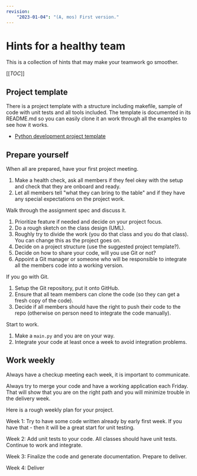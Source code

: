 ```yaml
---
revision:
    "2023-01-04": "(A, mos) First version."
---
```

Hints for a healthy team
========================

This is a collection of hints that may make your teamwork go smoother.

[[_TOC_]]



Project template
------------------------

There is a project template with a structure including makefile, sample of code with unit tests and all tools included. The template is documented in its README.md so you can easily clone it an work through all the examples to see how it works.

* [Python development project template](https://gitlab.com/mikael-roos/python-template)



Prepare yourself
------------------------

When all are prepared, have your first project meeting.

1. Make a health check, ask all members if they feel okey with the setup and check that they are onboard and ready.
1. Let all members tell "what they can bring to the table" and if they have any special expectations on the project work.

Walk through the assignment spec and discuss it.

1. Prioritize feature if needed and decide on your project focus.
1. Do a rough sketch on the class design (UML).
1. Roughly try to divide the work (you do that class and you do that class). You can change this as the project goes on.
1. Decide on a project structure (use the suggested project template?).
1. Decide on how to share your code, will you use Git or not?
1. Appoint a Git manager or someone who will be responsible to integrate all the members code into a working version.

If you go with Git.

1. Setup the Git repository, put it onto GitHub.
1. Ensure that all team members can clone the code (so they can get a fresh copy of the code).
1. Decide if all members should have the right to push their code to the repo (otherwise on person need to integrate the code manually).

Start to work.

1. Make a `main.py` and you are on your way.
1. Integrate your code at least once a week to avoid integration problems.



Work weekly
------------------------

Always have a checkup meeting each week, it is important to communicate.

Always try to merge your code and have a working application each Friday. That will show that you are on the right path and you will minimize trouble in the delivery week.

Here is a rough weekly plan for your project.

Week 1: Try to have some code written already by early first week. If you have that - then it will be a great start for unit testing.

Week 2: Add unit tests to your code. All classes should have unit tests. Continue to work and integrate.

Week 3: Finalize the code and generate documentation. Prepare to deliver.

Week 4: Deliver